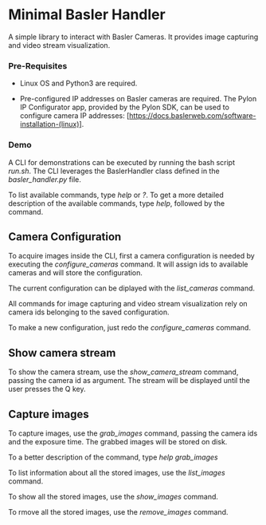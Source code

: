 #  Minimal Basler Handler

A simple library to interact with Basler Cameras. It provides image capturing and video stream visualization.

### Pre-Requisites

- Linux OS and Python3 are required.

- Pre-configured IP addresses on Basler cameras are required. The Pylon IP Configurator app, provided by the Pylon SDK, can be used to configure camera IP addresses: [https://docs.baslerweb.com/software-installation-(linux)].

### Demo

A CLI for demonstrations can be executed by running the bash script *run.sh*. The CLI leverages the BaslerHandler class defined in the *basler_handler.py* file.

To list available commands, type *help* or *?*.
To get a more detailed description of the available commands, type *help*, followed by the command.

## Camera Configuration

To acquire images inside the CLI, first a camera configuration is needed by executing the *configure_cameras* command. It will assign ids to available cameras and will store the configuration.

The current configuration can be diplayed with the *list_cameras* command.

All commands for image capturing and video stream visualization rely on camera ids belonging to the saved configuration.

To make a new configuration, just redo the *configure_cameras* command.

## Show camera stream

To show the camera stream, use the *show_camera_stream* command, passing the camera id as argument. The stream will be displayed until the user presses the Q key.

## Capture images

To capture images, use the *grab_images* command, passing the camera ids and the exposure time. The grabbed images will be stored on disk.

To a better description of the command, type *help grab_images*

To list information about all the stored images, use the *list_images* command.

To show all the stored images, use the *show_images* command.

To rmove all the stored images, use the *remove_images* command.

